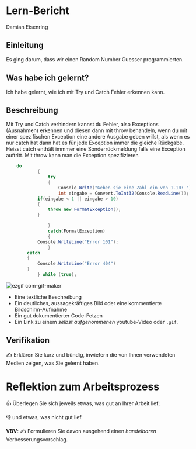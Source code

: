 # Lern-Bericht
Damian Eisenring

## Einleitung

Es ging darum, dass wir einen Random Number Guesser programmierten.

## Was habe ich gelernt?

Ich habe gelernt, wie ich mit Try und Catch Fehler erkennen kann.

## Beschreibung

Mit Try und Catch verhindern kannst du Fehler, also Exceptions (Ausnahmen) erkennen und diesen dann mit throw behandeln, wenn du mit einer spezifischen Exception eine andere Ausgabe geben willst, als wenn es nur catch hat dann hat es für jede Exception immer die gleiche Rückgabe. Heisst catch enthält immmer eine Sonderrückmeldung falls eine Exception auftritt. Mit throw kann man die Exception spezifizieren

```csharp 
	do
            {
                try
                {
                    Console.Write("Geben sie eine Zahl ein von 1-10: ");
                    int eingabe = Convert.ToInt32(Console.ReadLine());
		    if(eingabe < 1 || eingabe > 10)
		    {
		    	throw new FormatException();
		    }

                }
                catch(FormatException)
                {
			Console.WriteLine("Error 101");
                }
		catch
		{
		 	Console.WriteLine("Error 404")
		}
            } while (true);
```
![ezgif com-gif-maker](https://user-images.githubusercontent.com/111045919/191690569-7090981e-efb9-44c6-81ef-0a9b270c04b4.gif)

	


* Eine textliche Beschreibung
* Ein deutliches, aussagekräftiges Bild oder eine kommentierte Bildschirm-Aufnahme
* Ein gut dokumentierter Code-Fetzen
* Ein Link zu einem *selbst aufgenommenen* youtube-Video oder `.gif`.
	
## Verifikation

✍️ Erklären Sie kurz und bündig, inwiefern die von Ihnen verwendeten Medien zeigen, was Sie gelernt haben.

# Reflektion zum Arbeitsprozess

👍 Überlegen Sie sich jeweils etwas, was gut an Ihrer Arbeit lief; 

👎 und etwas, was nicht gut lief.

**VBV**: ✍️ Formulieren Sie davon ausgehend einen *handelbaren* Verbesserungsvorschlag.

